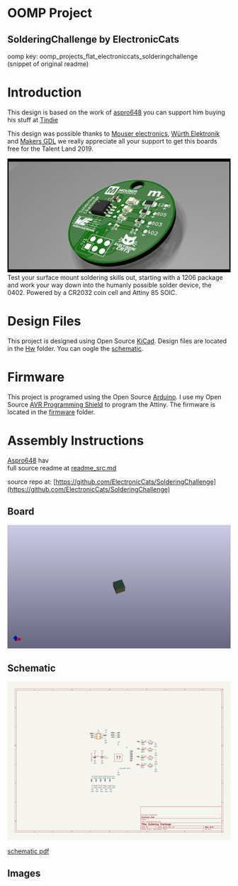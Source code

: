 # OOMP Project  
## SolderingChallenge  by ElectronicCats  
  
oomp key: oomp_projects_flat_electroniccats_solderingchallenge  
(snippet of original readme)  
  
Introduction  
============  
  
This design is based on the work of [aspro648](https://github.com/aspro648) you can support him buying his stuff at [Tindie](https://www.tindie.com/products/MakersBox/smd-challenge/)  
  
This design was possible thanks to [Mouser electronics](https://iopscience.iop.org/journal/2041-8205/page/Focus_on_EHT), [Würth Elektronik](https://www.we-online.com/web/en/electronic_components/willkommen_pbs/Welcome.php) and [Makers GDL](https://makersgdl.com/) we really appreciate all your support to get this boards free for the Talent Land 2019.  
  
![SMD Challenge](https://raw.githubusercontent.com/ElectronicCats/solderingChallenge/master/Images/solderingChallengeGreenFront.png)   
Test your surface mount soldering skills out, starting with a 1206 package and work your way down into the humanly possible solder device, the 0402. Powered by a CR2032 coin cell and Attiny 85 SOIC.   
  
  
Design Files  
============  
This project is designed using Open Source [KiCad](http://kicad.org/). Design files are located in the [Hw](Hw/) folder.  You can oogle the [schematic](Images/solderingChallenge.pdf).  
  
Firmware  
========  
This project is programed using the Open Source [Arduino](https://www.arduino.cc/). I use my Open Source [AVR Programming Shield](https://www.tindie.com/products/MakersBox/yet-another-programming-shield/) to program the Attiny. The firmware is located in the [firmware](Fw/) folder.  
  
Assembly Instructions  
=====================  
[Aspro648](https://github.com/aspro648) hav  
  full source readme at [readme_src.md](readme_src.md)  
  
source repo at: [https://github.com/ElectronicCats/SolderingChallenge](https://github.com/ElectronicCats/SolderingChallenge)  
## Board  
  
[![working_3d.png](working_3d_600.png)](working_3d.png)  
## Schematic  
  
[![working_schematic.png](working_schematic_600.png)](working_schematic.png)  
  
[schematic pdf](working_schematic.pdf)  
## Images  
